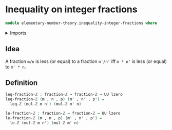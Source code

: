 # Inequality on integer fractions

```agda
module elementary-number-theory.inequality-integer-fractions where
```

<details><summary>Imports</summary>

```agda
open import elementary-number-theory.inequality-integers
open import elementary-number-theory.integer-fractions
open import elementary-number-theory.multiplication-integers

open import foundation.dependent-pair-types
open import foundation.universe-levels
```

</details>

## Idea

A fraction `m/n` is less (or equal) to a fraction `m'/n'` iff `m * n'` is less
(or equal) to `m' * n`.

## Definition

```agda
leq-fraction-ℤ : fraction-ℤ → fraction-ℤ → UU lzero
leq-fraction-ℤ (m , n , p) (m' , n' , p') =
  leq-ℤ (mul-ℤ m n') (mul-ℤ m' n)

le-fraction-ℤ : fraction-ℤ → fraction-ℤ → UU lzero
le-fraction-ℤ (m , n , p) (m' , n' , p') =
  le-ℤ (mul-ℤ m n') (mul-ℤ m' n)
```
